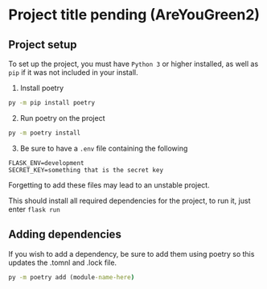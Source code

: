 # Project title pending (AreYouGreen2)
## Project setup
To set up the project, you must have `Python 3` or higher installed, as well as `pip` if it was not included in your install.

1. Install poetry
```cmd
py -m pip install poetry
```
2. Run poetry on the project
```cmd
py -m poetry install
```
3. Be sure to have a `.env` file containing the following
```flask
FLASK_ENV=development
SECRET_KEY=something that is the secret key
```
Forgetting to add these files may lead to an unstable project.

This should install all required dependencies for the project, to run it, just enter 
`flask run`


## Adding dependencies
If you wish to add a dependency, be sure to add them using poetry so this updates the .tomnl and .lock file.
```cmd
py -m poetry add (module-name-here)
```

